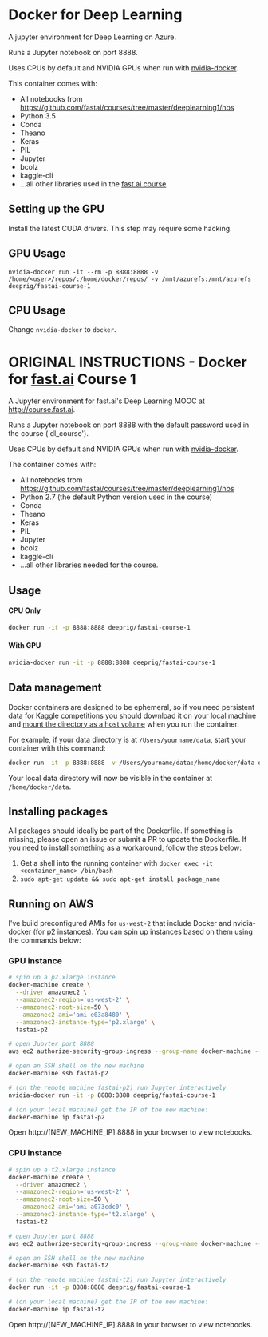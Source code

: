 # Docker for Deep Learning
A jupyter environment for Deep Learning on Azure.

Runs a Jupyter notebook on port 8888.

Uses CPUs by default and NVIDIA GPUs when run with [nvidia-docker](https://github.com/NVIDIA/nvidia-docker).

This container comes with: 
* All notebooks from https://github.com/fastai/courses/tree/master/deeplearning1/nbs
* Python 3.5
* Conda
* Theano
* Keras
* PIL
* Jupyter
* bcolz
* kaggle-cli
* ...all other libraries used in the [fast.ai course](http://course.fast.ai).

## Setting up the GPU
Install the latest CUDA drivers.  This step may require some hacking.

## GPU Usage
```
nvidia-docker run -it --rm -p 8888:8888 -v /home/<user>/repos/:/home/docker/repos/ -v /mnt/azurefs:/mnt/azurefs deeprig/fastai-course-1
```

## CPU Usage
Change `nvidia-docker` to `docker`. 



# ORIGINAL INSTRUCTIONS - Docker for [fast.ai](http://course.fast.ai) Course 1
A Jupyter environment for fast.ai's Deep Learning MOOC at http://course.fast.ai.

Runs a Jupyter notebook on port 8888 with the default password used in the course ('dl_course').

Uses CPUs by default and NVIDIA GPUs when run with [nvidia-docker](https://github.com/NVIDIA/nvidia-docker).

The container comes with:
* All notebooks from https://github.com/fastai/courses/tree/master/deeplearning1/nbs
* Python 2.7 (the default Python version used in the course)
* Conda
* Theano
* Keras
* PIL
* Jupyter
* bcolz
* kaggle-cli
* ...all other libraries needed for the course.

## Usage

#### CPU Only
```bash
docker run -it -p 8888:8888 deeprig/fastai-course-1
```

#### With GPU
```bash
nvidia-docker run -it -p 8888:8888 deeprig/fastai-course-1
```

## Data management
Docker containers are designed to be ephemeral, so if you need persistent data for Kaggle competitions you should download it on your local machine and [mount the directory as a host volume](https://docs.docker.com/engine/tutorials/dockervolumes/#/mount-a-host-directory-as-a-data-volume) when you run the container.

For example, if your data directory is at `/Users/yourname/data`, start your container with this command:

```bash
docker run -it -p 8888:8888 -v /Users/yourname/data:/home/docker/data deeprig/fastai-course-1
```

Your local data directory will now be visible in the container at `/home/docker/data`.

## Installing packages
All packages should ideally be part of the Dockerfile. If something is missing, please open an issue or submit a PR to update the Dockerfile. If you need to install something as a workaround, follow the steps below:
1. Get a shell into the running container with `docker exec -it <container_name> /bin/bash`
2. `sudo apt-get update && sudo apt-get install package_name`

## Running on AWS
I've build preconfigured AMIs for `us-west-2` that include Docker and nvidia-docker (for p2 instances). You can spin up instances based on them using the commands below:
### GPU instance
```bash
# spin up a p2.xlarge instance
docker-machine create \
  --driver amazonec2 \
  --amazonec2-region='us-west-2' \
  --amazonec2-root-size=50 \
  --amazonec2-ami='ami-e03a8480' \
  --amazonec2-instance-type='p2.xlarge' \
  fastai-p2

# open Jupyter port 8888
aws ec2 authorize-security-group-ingress --group-name docker-machine --port 8888 --protocol tcp --cidr 0.0.0.0/0

# open an SSH shell on the new machine
docker-machine ssh fastai-p2

# (on the remote machine fastai-p2) run Jupyter interactively
nvidia-docker run -it -p 8888:8888 deeprig/fastai-course-1

# (on your local machine) get the IP of the new machine:
docker-machine ip fastai-p2
```
Open http://[NEW_MACHINE_IP]:8888 in your browser to view notebooks.

### CPU instance
```bash
# spin up a t2.xlarge instance
docker-machine create \
  --driver amazonec2 \
  --amazonec2-region='us-west-2' \
  --amazonec2-root-size=50 \
  --amazonec2-ami='ami-a073cdc0' \
  --amazonec2-instance-type='t2.xlarge' \
  fastai-t2

# open Jupyter port 8888
aws ec2 authorize-security-group-ingress --group-name docker-machine --port 8888 --protocol tcp --cidr 0.0.0.0/0

# open an SSH shell on the new machine
docker-machine ssh fastai-t2

# (on the remote machine fastai-t2) run Jupyter interactively
docker run -it -p 8888:8888 deeprig/fastai-course-1

# (on your local machine) get the IP of the new machine:
docker-machine ip fastai-t2
```
Open http://[NEW_MACHINE_IP]:8888 in your browser to view notebooks.
